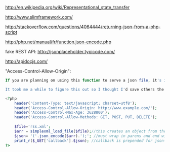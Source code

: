 http://en.wikipedia.org/wiki/Representational_state_transfer

http://www.slimframework.com/

http://stackoverflow.com/questions/4064444/returning-json-from-a-php-script

http://php.net/manual/fr/function.json-encode.php

fake REST API: http://jsonplaceholder.typicode.com/

http://apidocjs.com/

"Access-Control-Allow-Origin":
```php
If you are planning on using this function to serve a json file, it's important to note that the json generated by this function is not ready to be consumed by javascript until you wrap it in parens and add ";" to the end. 

It took me a while to figure this out so I thought I'd save others the aggravation.

<?php
    header('Content-Type: text/javascript; charset=utf8');
    header('Access-Control-Allow-Origin: http://www.example.com/');
    header('Access-Control-Max-Age: 3628800');
    header('Access-Control-Allow-Methods: GET, POST, PUT, DELETE');
    
    $file='rss.xml';
    $arr = simplexml_load_file($file);//this creates an object from the xml file
    $json= '('.json_encode($arr).');'; //must wrap in parens and end with semicolon
    print_r($_GET['callback'].$json); //callback is prepended for json-p
?>
```
